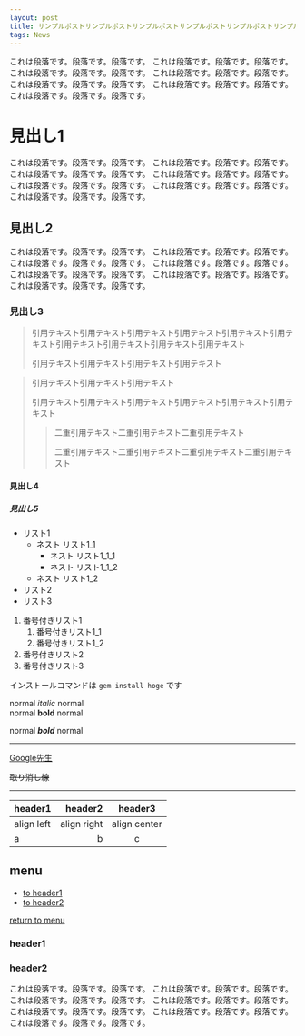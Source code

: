 ```yaml
---
layout: post
title: サンプルポストサンプルポストサンプルポストサンプルポストサンプルポストサンプルポスト
tags: News
---
```


これは段落です。段落です。段落です。
これは段落です。段落です。段落です。
これは段落です。段落です。段落です。
これは段落です。段落です。段落です。
これは段落です。段落です。段落です。
これは段落です。段落です。段落です。
これは段落です。段落です。段落です。

# 見出し1

これは段落です。段落です。段落です。
これは段落です。段落です。段落です。
これは段落です。段落です。段落です。
これは段落です。段落です。段落です。
これは段落です。段落です。段落です。
これは段落です。段落です。段落です。
これは段落です。段落です。段落です。

## 見出し2

これは段落です。段落です。段落です。
これは段落です。段落です。段落です。
これは段落です。段落です。段落です。
これは段落です。段落です。段落です。
これは段落です。段落です。段落です。
これは段落です。段落です。段落です。
これは段落です。段落です。段落です。

### 見出し3

> 引用テキスト引用テキスト引用テキスト引用テキスト引用テキスト引用テキスト引用テキスト引用テキスト引用テキスト引用テキスト
>
> 引用テキスト引用テキスト引用テキスト引用テキスト

> 引用テキスト引用テキスト引用テキスト
> 
> 引用テキスト引用テキスト引用テキスト引用テキスト引用テキスト引用テキスト
>> 二重引用テキスト二重引用テキスト二重引用テキスト
>> 
>> 二重引用テキスト二重引用テキスト二重引用テキスト二重引用テキスト

#### 見出し4
##### 見出し5

- リスト1
    - ネスト リスト1_1
        - ネスト リスト1_1_1
        - ネスト リスト1_1_2
    - ネスト リスト1_2
- リスト2
- リスト3

1. 番号付きリスト1
    1. 番号付きリスト1_1
    1. 番号付きリスト1_2
1. 番号付きリスト2
1. 番号付きリスト3

インストールコマンドは `gem install hoge` です

normal *italic* normal<br>
normal **bold** normal

normal ***bold*** normal

***

[Google先生](https://www.google.co.jp/)


~~取り消し線~~

***

|header1|header2|header3|
|:--|--:|:--:|
|align left|align right|align center|
|a|b|c|

## menu
* [to header1](#header1)
* [to header2](#header2)

[return to menu](#menu)
### header1
### header2

これは段落です。段落です。段落です。
これは段落です。段落です。段落です。
これは段落です。段落です。段落です。
これは段落です。段落です。段落です。
これは段落です。段落です。段落です。
これは段落です。段落です。段落です。
これは段落です。段落です。段落です。